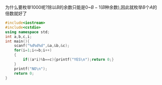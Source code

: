 为什么要枚举$1000$呢?除以$B$的余数只能是$0$~$B-1$($B$种余数),因此就枚举$B$个$A$的倍数就好了
```cpp
#include<iostream>
#include<cstdio>
using namespace std;
int a,b,c,i;
int main(){
    scanf("%d%d%d",&a,&b,&c);
    for(i=1;i<=b;i++)
    {
        if((a*i)%b==c){printf("YES\n");return 0;}
    }
    printf("NO\n");
    return 0;
}
```